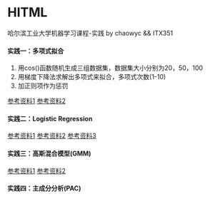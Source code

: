 # HITML
哈尔滨工业大学机器学习课程-实践
by chaowyc && ITX351

#### 实践一：多项式拟合
1. 用cos()函数随机生成三组数据集，数据集大小分别为20，50，100
2. 用梯度下降法求解出多项式来拟合，多项式次数(1-10)
3. 加正则项作为惩罚


[参考资料1](http://blog.csdn.net/xiazdong/article/details/7950084)
[参考资料2](http://www.tuicool.com/topics/11020131)

#### 实践二：Logistic Regression

[参考资料1](http://www.tuicool.com/articles/auQFju)
[参考资料2](http://www.cnblogs.com/biyeymyhjob/archive/2012/07/18/2595410.html)
[参考资料3](http://www.tuicool.com/articles/mM7Jrur)

#### 实践三：高斯混合模型(GMM)
[参考资料1](http://www.tuicool.com/articles/BRFJ73R)
[参考资料2](http://www.tuicool.com/articles/U7Fvi2)

#### 实践四：主成分分析(PAC)
